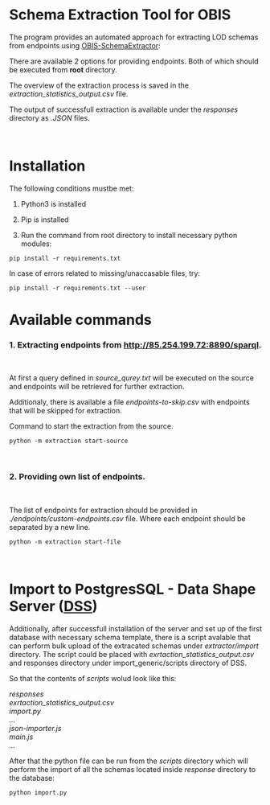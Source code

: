 # Schema Extraction Tool for OBIS

The program provides an automated approach for extracting LOD schemas from endpoints using [OBIS-SchemaExtractor](https://github.com/LUMII-Syslab/OBIS-SchemaExtractor):

There are available 2 options for providing endpoints. Both of which should be executed from **root** directory.

The overview of the extraction process is saved in the _extraction_statistics_output.csv_ file.

The output of successfull extraction is available under the _responses_ directory as _.JSON_ files.

<br>

# Installation

The following conditions mustbe met:

1. Python3 is installed

2. Pip is installed

3. Run the command from root directory to install necessary python modules:


```
pip install -r requirements.txt
```

In case of errors related to missing/unaccasable files, try:
```
pip install -r requirements.txt --user
```
# Available commands

### 1. Extracting endpoints from http://85.254.199.72:8890/sparql.

<br>

At first a query defined in _source_qurey.txt_ will be executed on the source and endpoints will be retrieved for further extraction.

Additionaly, there is available a file _endpoints-to-skip.csv_ with endpoints that will be skipped for extraction.

Command to start the extraction from the source. 
```
python -m extraction start-source
```
<br>

### 2. Providing own list of endpoints.
<br>

The list of endpoints for extraction should be provided in _./endpoints/custom-endpoints.csv_ file. Where each endpoint should be separated by a new line.

```
python -m extraction start-file
```
<br>

# Import to PostgresSQL - Data Shape Server ([DSS](https://github.com/LUMII-Syslab/data-shape-server))

Additionally, after successfull installation of the server and set up of the first database with necessary schema template, there is a script avalable that can perform bulk upload of the extracated schemas under _extractor/import_ directory. The script could be placed with _exrtaction_statistics_output.csv_ and responses directory under import_generic/scripts directory of DSS.

So that the contents of _scripts_ wolud look like this:

_responses_<br>
_exrtaction_statistics_output.csv_<br>
_import.py_<br>
_..._<br>
_json-importer.js_<br>
_main.js_<br>
_..._<br>

After that the python file can be run from the _scripts_ directory which will perform the import of all the schemas located inside _response_ directory to the database:

```
python import.py
```
